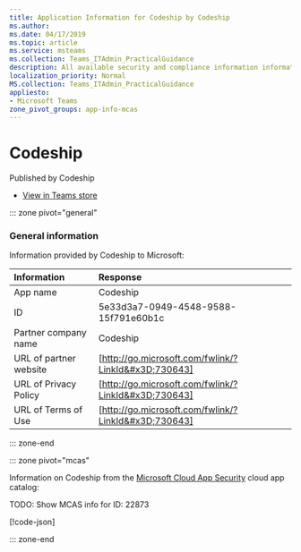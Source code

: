 ```yaml
---
title: Application Information for Codeship by Codeship
ms.author: 
ms.date: 04/17/2019
ms.topic: article
ms.service: msteams
ms.collection: Teams_ITAdmin_PracticalGuidance
description: All available security and compliance information information for Codeship, its data handling policies, its Microsoft Cloud App Security app catalog information, and security/compliance information in the CSA STAR registry.
localization_priority: Normal
MS.collection: Teams_ITAdmin_PracticalGuidance
appliesto:
- Microsoft Teams
zone_pivot_groups: app-info-mcas
---
```

# Codeship

Published by Codeship
* <a href="https://teams.microsoft.com/l/app/5e33d3a7-0949-4548-9588-15f791e60b1c" target="_blank">View in Teams store</a>

::: zone pivot="general"

### General information

Information provided by Codeship to Microsoft:

| **Information** | **Response** |
|:----------------|:-------------|
| App name | Codeship |
| ID | 5e33d3a7-0949-4548-9588-15f791e60b1c |
| Partner company name | Codeship |
| URL of partner website | [http://go.microsoft.com/fwlink/?LinkId&#x3D;730643] |
| URL of Privacy Policy | [http://go.microsoft.com/fwlink/?LinkId&#x3D;730643] |
| URL of Terms of Use | [http://go.microsoft.com/fwlink/?LinkId&#x3D;730643] |

::: zone-end


::: zone pivot="mcas"

Information on Codeship from the [Microsoft Cloud App Security](https://www.microsoft.com/en-us/enterprise-mobility-security/cloud-app-security) cloud app catalog:

TODO: Show MCAS info for ID: 22873

[!code-json[](./json/22873.json)]

::: zone-end


